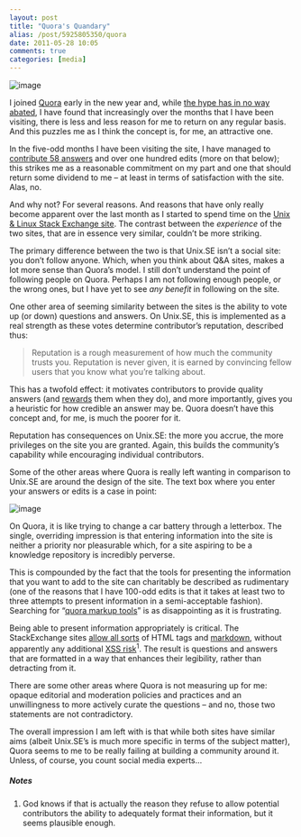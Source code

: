```yaml
---
layout: post
title: "Quora's Quandary"
alias: /post/5925805350/quora
date: 2011-05-28 10:05
comments: true
categories: [media]
---
```

![image](http://dl.dropbox.com/u/261312/Blog-images/quora1.png)

I joined [Quora](http://www.quora.com/ "Quora: Q&A site") early in the
new year and, while 
[the hype has in no way abated](http://techcrunch.com/2011/01/23/why-i-don%E2%80%99t-buy-the-quora-hype/ "TC article on the hype"),
I have found that increasingly over the months that I have been
visiting, there is less and less reason for me to return on any regular
basis. And this puzzles me as I think the concept is, for me, an
attractive one.

In the five-odd months I have been visiting the site, I have managed to
[contribute 58 answers](http://www.quora.com/Jason-Ryan "My Quora profile") 
and over one hundred edits (more on that below); this strikes me as a reasonable
commitment on my part and one that should return some dividend to me –
at least in terms of satisfaction with the site. Alas, no.

And why not? For several reasons. And reasons that have only really
become apparent over the last month as I started to spend time on the
[Unix & Linux Stack Exchange site](http://unix.stackexchange.com/ "Unix and Linux Stack Exchange").
The contrast between the *experience* of the two sites, that are in
essence very similar, couldn’t be more striking.

The primary difference between the two is that Unix.SE isn’t a social
site: you don’t follow anyone. Which, when you think about Q&A sites,
makes a lot more sense than Quora’s model. I still don’t understand the
point of following people on Quora. Perhaps I am not following enough
people, or the wrong ones, but I have yet to see *any benefit* in
following on the site.

One other area of seeming similarity between the sites is the ability to
vote up (or down) questions and answers. On Unix.SE, this is implemented
as a real strength as these votes determine contributor’s reputation,
described thus:

> Reputation is a rough measurement of how much the community trusts
> you. Reputation is never given, it is earned by convincing fellow
> users that you know what you’re talking about.

This has a twofold effect: it motivates contributors to provide quality
answers (and
[rewards](http://unix.stackexchange.com/badges "StackExchange badges")
them when they do), and more importantly, gives you a heuristic for how
credible an answer may be. Quora doesn’t have this concept and, for me,
is much the poorer for it.

Reputation has consequences on Unix.SE: the more you accrue, the more
privileges on the site you are granted. Again, this builds the
community’s capability while encouraging individual contributors.

Some of the other areas where Quora is really left wanting in comparison
to Unix.SE are around the design of the site. The text box where you
enter your answers or edits is a case in point:

![image](http://dl.dropbox.com/u/261312/Blog-images/quora2.png)

On Quora, it is like trying to change a car battery through a letterbox.
The single, overriding impression is that entering information into the
site is neither a priority nor pleasurable which, for a site aspiring to
be a knowledge repository is incredibly perverse.

This is compounded by the fact that the tools for presenting the
information that you want to add to the site can charitably be described
as rudimentary (one of the reasons that I have 100-odd edits is that it
takes at least two to three attempts to present information in a
semi-acceptable fashion). Searching for 
“[quora markup tools](http://www.quora.com/Quora-product/Are-there-any-markup-tags-when-writing-a-question?q=quora+markup+tools "Recursion alert")”
is as disappointing as it is frustrating.

Being able to present information appropriately is critical. The
StackExchange sites 
[allow all sorts](http://unix.stackexchange.com/editing-help "Unix.SE editing guidleines")
of HTML tags and
[markdown](http://daringfireball.net/projects/markdown/syntax "markdown syntax"),
without apparently any additional 
[XSS risk](http://en.wikipedia.org/wiki/Cross-site_scripting "Wikipedia page on Cross site scripting")<sup>1</sup>.
The result is questions and answers that are formatted in a way that
enhances their legibility, rather than detracting from it.

There are some other areas where Quora is not measuring up for me:
opaque editorial and moderation policies and practices and an
unwillingness to more actively curate the questions – and no, those two
statements are not contradictory.

The overall impression I am left with is that while both sites have
similar aims (albeit Unix.SE’s is much more specific in terms of the
subject matter), Quora seems to me to be really failing at building a
community around it. Unless, of course, you count social media experts…

##### Notes
1. God knows if that is actually the reason they refuse to allow
potential contributors the ability to adequately format their
information, but it seems plausible enough.
